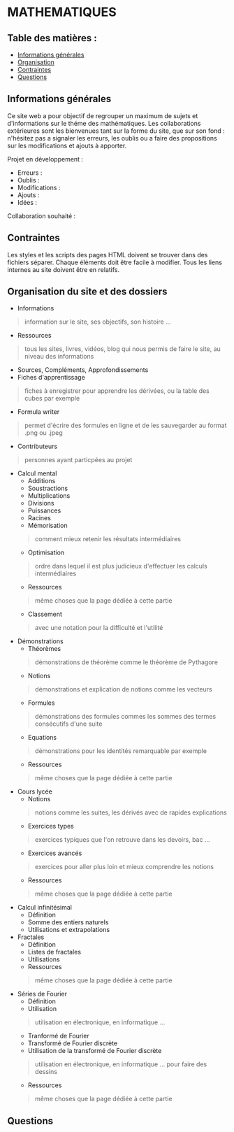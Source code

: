 # MATHEMATIQUES

## Table des matières :
* [Informations générales](#informations-générales)
* [Organisation](#organisation-du-site-et-des-dossiers)
* [Contraintes](#contraintes)
* [Questions](#questions)
## Informations générales
Ce site web a pour objectif de regrouper un maximum de sujets et d'informations sur le théme des mathématiques. Les collaborations extérieures sont les bienvenues 
tant sur la forme du site, que sur son fond : n'hésitez pas a signaler les erreurs, les oublis ou a faire des propositions sur les modifications et ajouts à apporter.

Projet en développement :

- Erreurs :
- Oublis :
- Modifications :
- Ajouts :
- Idées :

Collaboration souhaité :
 
## Contraintes

Les styles et les scripts des pages HTML doivent se trouver dans des fichiers séparer.
Chaque éléments doit être facile à modifier.
Tous les liens internes au site doivent être en relatifs.

## Organisation du site et des dossiers
- Informations 
> information sur le site, ses objectifs, son histoire ... 
- Ressources 
> tous les sites, livres, vidéos, blog qui nous permis de faire le site, au niveau des informations 
  * Sources, Compléments, Approfondissements
  * Fiches d'apprentissage 
  > fiches à enregistrer pour apprendre les dérivées, ou la table des cubes par exemple 
- Formula writer 
> permet d'écrire des formules en ligne et de les sauvegarder au format .png ou .jpeg 
- Contributeurs 
> personnes ayant particpées au projet 
- Calcul mental 
  * Additions
  * Soustractions
  * Multiplications
  * Divisions
  * Puissances
  * Racines
  * Mémorisation
  > comment mieux retenir les résultats intermédiaires 
  * Optimisation
  > ordre dans lequel il est plus judicieux d'effectuer les calculs intermédiaires 
  * Ressources
  > même choses que la page dédiée à cette partie 
  * Classement
  > avec une notation pour la difficulté et l'utilité 
- Démonstrations
  * Théorèmes
  > démonstrations de théorème comme le théorème de Pythagore 
  * Notions
  > démonstrations et explication de notions comme les vecteurs 
  * Formules
  > démonstrations des formules commes les sommes des termes consécutifs d'une suite 
  * Equations
  > démonstrations pour les identités remarquable par exemple 
  * Ressources
  > même choses que la page dédiée à cette partie 
- Cours lycée
  * Notions
  > notions comme les suites, les dérivés avec de rapides explications 
  * Exercices types
  > exercices typiques que l'on retrouve dans les devoirs, bac ... 
  * Exercices avancés
  > exercices pour aller plus loin et mieux comprendre les notions 
  * Ressources
  > même choses que la page dédiée à cette partie 
- Calcul infinitésimal
  * Définition
  * Somme des entiers naturels
  * Utilisations et extrapolations
- Fractales
  * Définition
  * Listes de fractales
  * Utilisations
  * Ressources
  > même choses que la page dédiée à cette partie 
- Séries de Fourier
  * Définition
  * Utilisation
  > utilisation en électronique, en informatique ... 
  * Tranformé de Fourier
  * Transformé de Fourier discrète
  * Utilisation de la transformé de Fourier discrète
  > utilisation en électronique, en informatique ... pour faire des dessins 
  * Ressources
  > même choses que la page dédiée à cette partie

## Questions
